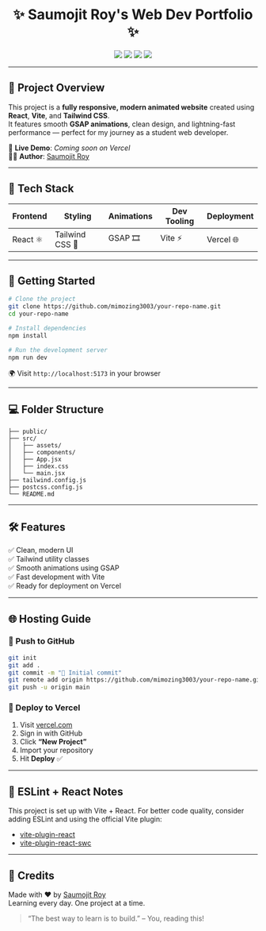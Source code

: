 
<h1 align="center">✨ Saumojit Roy's Web Dev Portfolio ✨</h1>

<p align="center">
  <img src="https://img.shields.io/badge/React-FE-blue?style=for-the-badge&logo=react" />
  <img src="https://img.shields.io/badge/Tailwind-CSS-lightblue?style=for-the-badge&logo=tailwindcss" />
  <img src="https://img.shields.io/badge/Vite-⚡-yellow?style=for-the-badge&logo=vite" />
  <img src="https://img.shields.io/badge/Hosted-Vercel-black?style=for-the-badge&logo=vercel" />
</p>

---

## 🌟 Project Overview

This project is a **fully responsive, modern animated website** created using **React**, **Vite**, and **Tailwind CSS**.  
It features smooth **GSAP animations**, clean design, and lightning-fast performance — perfect for my journey as a student web developer.

🔗 **Live Demo**: _Coming soon on Vercel_  
🧑‍💻 **Author**: [Saumojit Roy](https://github.com/mimozing3003)

---

## 📁 Tech Stack

| Frontend  | Styling       | Animations | Dev Tooling | Deployment |
|-----------|---------------|------------|-------------|------------|
| React ⚛️  | Tailwind CSS 💨 | GSAP 🎞️     | Vite ⚡      | Vercel 🌐    |

---

## 🚀 Getting Started

```bash
# Clone the project
git clone https://github.com/mimozing3003/your-repo-name.git
cd your-repo-name

# Install dependencies
npm install

# Run the development server
npm run dev
```

🌍 Visit `http://localhost:5173` in your browser

---

## 💻 Folder Structure

```
├── public/
├── src/
│   ├── assets/
│   ├── components/
│   ├── App.jsx
│   ├── index.css
│   └── main.jsx
├── tailwind.config.js
├── postcss.config.js
└── README.md
```

---

## 🛠 Features

✅ Clean, modern UI  
✅ Tailwind utility classes  
✅ Smooth animations using GSAP  
✅ Fast development with Vite  
✅ Ready for deployment on Vercel

---

## 🌐 Hosting Guide

### 📌 Push to GitHub

```bash
git init
git add .
git commit -m "🎉 Initial commit"
git remote add origin https://github.com/mimozing3003/your-repo-name.git
git push -u origin main
```

### 🌟 Deploy to Vercel

1. Visit [vercel.com](https://vercel.com)
2. Sign in with GitHub
3. Click **“New Project”**
4. Import your repository
5. Hit **Deploy** ✅

---

## 📌 ESLint + React Notes

This project is set up with Vite + React. For better code quality, consider adding ESLint and using the official Vite plugin:
- [vite-plugin-react](https://github.com/vitejs/vite-plugin-react)
- [vite-plugin-react-swc](https://github.com/vitejs/vite-plugin-react/tree/main/packages/plugin-react-swc)

---

## 🙌 Credits

Made with ❤️ by [Saumojit Roy](https://github.com/mimozing3003)  
Learning every day. One project at a time.

> “The best way to learn is to build.” – You, reading this!
